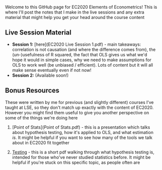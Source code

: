 Welcome to this GitHub page for EC2020 Elements of Econometrics! This is where I'll post the notes that I make in the live sessions and any extra material that might help you get your head around the course content

## Live Session Material
* **Session 1:** [here](EC2020 Live Session 1.pdf) - main takeaways: correlation is not causation (and where the difference comes from), the (un-)usefulness of R squared, the fact that OLS gives us what we'd hope it would in simple cases, why we need to make assumptions for OLS to work well (be unbiased / efficient). Lots of content but it will all make sense eventually even if not now!
* **Session 2:** (Available soon!)

## Bonus Resources
These were written by me for previous (and slightly different) courses I've taught at LSE, so they don't match up exactly with the content of EC2020. However you might find them useful to give you another perspective on some of the things we're doing here

1. [Point of Stats](Point of Stats.pdf) - this is a presentation which talks about hypothesis testing, how it's applied to OLS, and what estimation _is_. It might be helpful if you want to see how many of the tools we talk about in EC2020 fit together

2. [Testing](q4q.pdf) - this is a short pdf walking through what hypothesis testing is, intended for those who've never studied statistics before. It might be helpful if you're stuck on this specific topic, as people often are